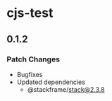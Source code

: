 # cjs-test

## 0.1.2

### Patch Changes

- Bugfixes
- Updated dependencies
  - @stackframe/stack@2.3.8
